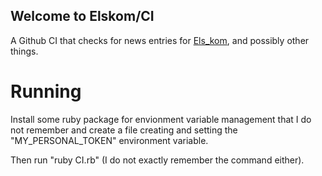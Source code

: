 ## Welcome to Elskom/CI

A Github CI that checks for news entries for [Els_kom](https://github.com/Elskom/Els_kom_new), and possibly other things.

# Running

Install some ruby package for envionment variable management that I do not remember  and create a file creating and setting the "MY_PERSONAL_TOKEN" environment variable.

Then run "ruby CI.rb" (I do not exactly remember the command either).
